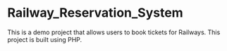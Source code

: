 # Railway_Reservation_System
This is a demo project that allows users to book tickets for Railways. This project is built using PHP.
